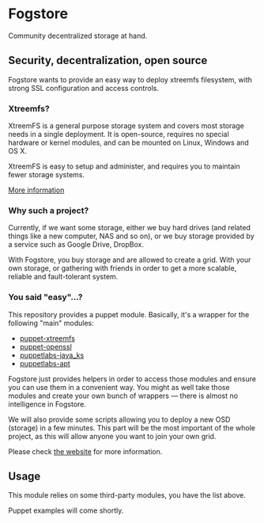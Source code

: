 # Fogstore
Community decentralized storage at hand.

## Security, decentralization, open source
Fogstore wants to provide an easy way to deploy xtreemfs filesystem,
with strong SSL configuration and access controls.

### Xtreemfs?
XtreemFS is a general purpose storage system and covers most storage needs
in a single deployment. It is open-source, requires no special hardware
or kernel modules, and can be mounted on Linux, Windows and OS X.

XtreemFS is easy to setup and administer, and requires you to maintain fewer
storage systems.

[More information](http://xtreemfs.org/)

### Why such a project?
Currently, if we want some storage, either we buy hard drives (and related things
like a new computer, NAS and so on), or we buy storage provided by a service such
as Google Drive, DropBox.

With Fogstore, you buy storage and are allowed to create a grid. With your own storage,
or gathering with friends in order to get a more scalable, reliable and fault-tolerant
system.

### You said "easy"…?
This repository provides a puppet module. Basically, it's a wrapper for the following
"main" modules:

* [puppet-xtreemfs](https://github.com/wavesoftware/puppet-xtreemfs)
* [puppet-openssl](https://github.com/camptocamp/puppet-openssl)
* [puppetlabs-java_ks](https://github.com/puppetlabs/puppetlabs-java_ks)
* [puppetlabs-apt](https://github.com/puppetlabs/puppetlabs-apt)

Fogstore just provides helpers in order to access those modules and ensure you can
use them in a convenient way. You might as well take those modules and create your
own bunch of wrappers — there is almost no intelligence in Fogstore.

We will also provide some scripts allowing you to deploy a new OSD (storage) in a few
minutes. This part will be the most important of the whole project, as this will allow
anyone you want to join your own grid.

Please check [the website](https://fogstore.org/) for more information.

## Usage
This module relies on some third-party modules, you have the list above.

Puppet examples will come shortly.
